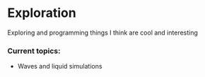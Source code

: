 # Exploration
Exploring and programming things I think are cool and interesting

### Current topics:
- Waves and liquid simulations
